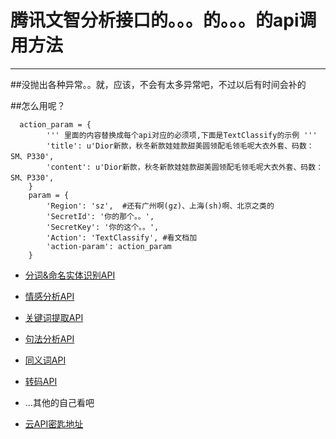 # 腾讯文智分析接口的。。。的。。。的api调用方法
---
##没抛出各种异常。。就，应该，不会有太多异常吧，不过以后有时间会补的

##怎么用呢？
```
  action_param = {
        ''' 里面的内容替换成每个api对应的必须项,下面是TextClassify的示例 '''
        'title': u'Dior新款，秋冬新款娃娃款甜美圆领配毛领毛呢大衣外套、码数：SM、P330',
        'content': u'Dior新款，秋冬新款娃娃款甜美圆领配毛领毛呢大衣外套、码数：SM、P330',
    }
    param = {
        'Region': 'sz',  #还有广州啊(gz)、上海(sh)啊、北京之类的
        'SecretId': '你的那个。。', 
        'SecretKey': '你的这个。。',
        'Action': 'TextClassify', #看文档加
        'action-param': action_param
    }
```
* [分词&命名实体识别API](https://www.qcloud.com/document/api/271/2071)
* [情感分析API](https://www.qcloud.com/document/api/271/2072)
* [关键词提取API](https://www.qcloud.com/document/api/271/2074)
* [句法分析API](https://www.qcloud.com/document/api/271/2075)
* [同义词API](https://www.qcloud.com/document/api/271/2076)
* [转码API](https://www.qcloud.com/document/api/271/2079)
* ...其他的自己看吧

* [云API密匙地址](https://console.qcloud.com/capi)
